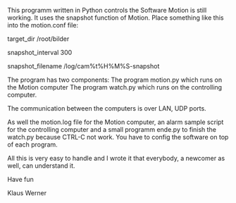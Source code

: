 This programm written in Python controls the Software Motion is still working.
It uses the snapshot function of Motion.
Place something like this into the motion.conf file:

target_dir /root/bilder

snapshot_interval 300

snapshot_filename /log/cam%t%H%M%S-snapshot

The program has two components:
The program motion.py which runs on the Motion computer
The program watch.py which runs on the controlling computer.

The communication between the computers is over LAN, UDP ports.

As well the motion.log file for the Motion computer, an alarm sample script for the controlling computer
and a small programm ende.py to finish the watch.py because CTRL-C not work.
You have to config the software on top of each program.

All this is very easy to handle and I wrote it that everybody, a newcomer as well, can understand it.

Have fun

Klaus Werner


